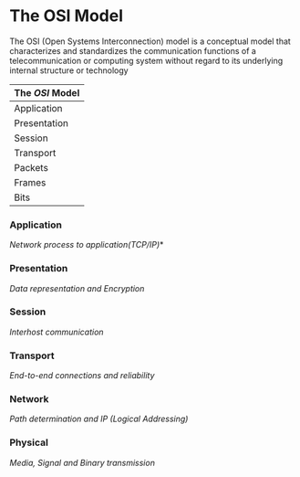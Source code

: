 # The **OSI** Model

The OSI (Open Systems Interconnection) model is a conceptual model that characterizes and standardizes the communication functions of a telecommunication or computing system without regard to its underlying internal structure or technology


| The *OSI* Model |
| :-------------- |
| Application     |
| Presentation    |
| Session         |
| Transport       |
| Packets         |
| Frames          |
| Bits            |


### Application
*Network process to application(TCP/IP)**

### Presentation
*Data representation and Encryption*

### Session
*Interhost communication*

### Transport
*End-to-end connections and reliability*

### Network
*Path determination and IP (Logical Addressing)*

### Physical
*Media, Signal and Binary transmission*
